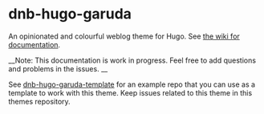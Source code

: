 # dnb-hugo-garuda

An opinionated and colourful weblog theme for Hugo. See [the wiki for documentation](/davidsneighbour/dnb-hugo-garuda/wiki).

__Note: This documentation is work in progress. Feel free to add questions and problems in the issues. __

See [dnb-hugo-garuda-template](/davidsneighbour/dnb-hugo-garuda-template) for an example repo that you can use as a template to work with this theme. Keep issues related to this theme in this themes repository. 
